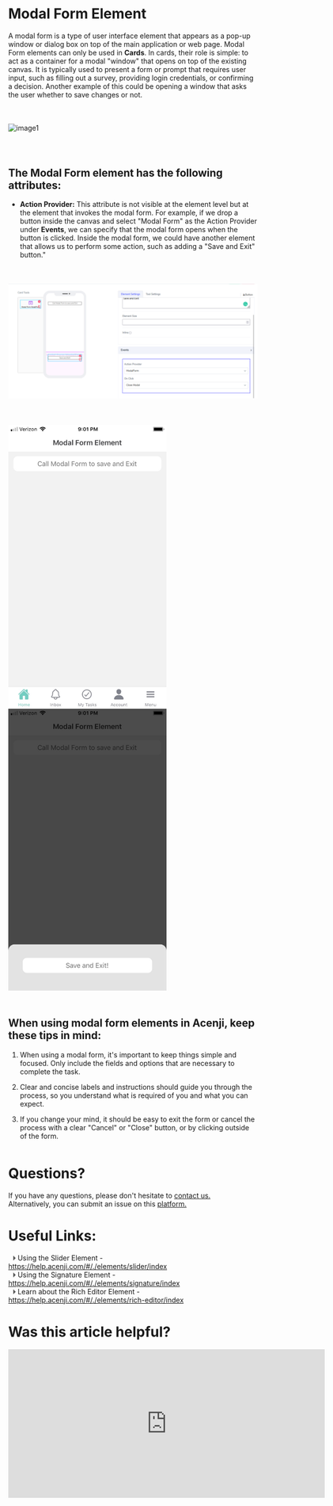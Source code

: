 # Modal Form Element

A modal form is a type of user interface element that appears as a pop-up window or dialog box on top of the main application or web page. Modal Form elements can only be used in **Cards**. In cards, their role is simple: to act as a container for a modal "window" that opens on top of the existing canvas. It is typically used to present a form or prompt that requires user input, such as filling out a survey, providing login credentials, or confirming a decision. 
Another example of this could be opening a window that asks the user whether to save changes or not.


<p style="margin-top:50px;"></p>

![image1](../../../../images/cards/elements/modal-form/modal-form1.png)
<p style="margin-top:70px;"></p>

## The Modal Form element has the following attributes:

- **Action Provider:** This attribute is not visible at the element level but at the element that invokes the modal form. For example, if we drop a button inside the canvas and select "Modal Form" as the Action Provider under **Events**, we can specify that the modal form opens when the button is clicked. Inside the modal form, we could have another element that allows us to perform some action, such as adding a "Save and Exit" button."
<p style="margin-top:50px;"></p>

<img src="./images/cards/elements/modal-form/modal-form2.png" alt="">
<p style="margin-top:50px;"></p>

<img src="./images/cards/elements/modal-form/modal-form4.jpg" alt="" width="320" style="padding-right: 45px;">

<img src="./images/cards/elements/modal-form/modal-form3.jpg" alt="" width="320" style="padding-right: 45px;">
<p style="margin-top:50px;"></p>  
  

## When using modal form elements in Acenji, keep these tips in mind:

1. When using a modal form, it's important to keep things simple and focused. Only include the fields and options that are necessary to complete the task.   
  
2. Clear and concise labels and instructions should guide you through the process, so you understand what is required of you and what you can expect.   
  
3. If you change your mind, it should be easy to exit the form or cancel the process with a clear "Cancel" or "Close" button, or by clicking outside of the form.  




<p style="margin-top:50px;"></p>

# Questions? 

If you have any questions, please don't hesitate to <a href="https://www.acenji.com/contact" target="_blank" rel="noopener">contact us.</a>   
Alternatively, you can submit an issue on this <a href="https://github.com/acenji/acenji-help/issues" target="_blank" rel="noopener">platform.</a>  
<p style="margin-top:30px;"></p>


# Useful Links:

<span class="triangle"></span> Using the Slider Element - https://help.acenji.com/#/./elements/slider/index     
<span class="triangle"></span> Using the Signature Element - https://help.acenji.com/#/./elements/signature/index  
<span class="triangle"></span> Learn about the Rich Editor Element - https://help.acenji.com/#/./elements/rich-editor/index
<style>
.triangle {
display: inline-block;
width: 0;
height: 0;
border-style: solid;
border-width: 5px 0 5px 5px;
border-color: transparent transparent transparent #595959;
margin-left: 10px;
}
</style>
<p style="margin-top:30px;"></p>


# Was this article helpful?


<iframe src="https://docs.google.com/forms/d/e/1FAIpQLSe3L989iyuHdtkbEGioGAKuXMOVeZqbqrRdFL4S-NC-5JDMTQ/viewform?embedded=true" width="640" height="300" frameborder="0" marginheight="0" marginwidth="0">Wird geladen…</iframe>












